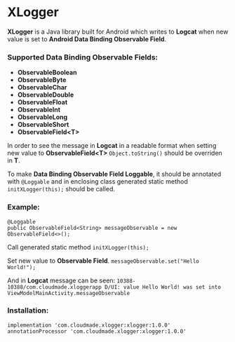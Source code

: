 # XLogger

**XLogger** is a Java library built for Android which writes to **Logcat** when new value is set to **Android Data Binding Observable Field**.

### Supported Data Binding Observable Fields:
* **ObservableBoolean**
* **ObservableByte**
* **ObservableChar**
* **ObservableDouble**
* **ObservableFloat**
* **ObservableInt**
* **ObservableLong**
* **ObservableShort**
* **ObservableField\<T\>**

In order to see the message in **Logcat** in a readable format when setting new value to **ObservableField\<T\>** `Object.toString()` should be overriden in **T**.

To make **Data Binding Observable Field Loggable**, it should be annotated with `@Loggable` and in enclosing class generated static method `initXLogger(this);` should be called.

### Example:

    @Loggable
    public ObservableField<String> messageObservable = new ObservableField<>();
    
Call generated static method `initXLogger(this);`

Set new value to **Observable Field**.
`messageObservable.set("Hello World!");`

And in **Logcat** message can be seen:
`10388-10388/com.cloudmade.xloggerapp D/UI: value Hello World! was set into ViewModelMainActivity.messageObservable`

### Installation:

    implementation 'com.cloudmade.xlogger:xlogger:1.0.0'
    annotationProcessor 'com.cloudmade.xlogger:xlogger:1.0.0'



